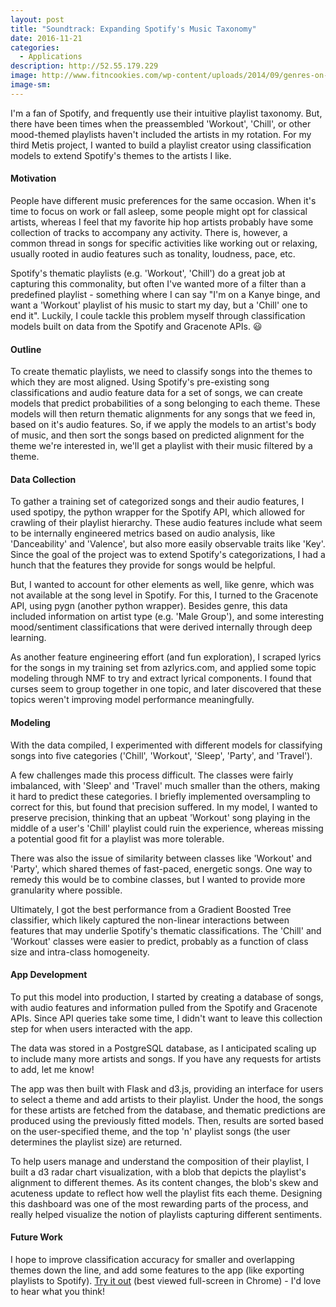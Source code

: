 ```yaml
---
layout: post
title: "Soundtrack: Expanding Spotify's Music Taxonomy"
date: 2016-11-21
categories: 
  - Applications
description: http://52.55.179.229
image: http://www.fitncookies.com/wp-content/uploads/2014/09/genres-on-spotify.png
image-sm:
---
```


I'm a fan of Spotify, and frequently use their intuitive playlist taxonomy.  But, there have been times when the preassembled 'Workout', 'Chill', or other mood-themed playlists haven't included the artists in my rotation.  For my third Metis project, I wanted to build a playlist creator using classification models to extend Spotify's themes to the artists I like.

#### Motivation

People have different music preferences for the same occasion.  When it's time to focus on work or fall asleep, some people might opt for classical artists, whereas I feel that my favorite hip hop artists probably have some collection of tracks to accompany any activity.  There is, however, a common thread in songs for specific activities like working out or relaxing, usually rooted in audio features such as tonality, loudness, pace, etc.  

Spotify's thematic playlists (e.g. 'Workout', 'Chill') do a great job at capturing this commonality, but often I've wanted more of a filter than a predefined playlist - something where I can say "I'm on a Kanye binge, and want a 'Workout' playlist of his music to start my day, but a 'Chill' one to end it".  Luckily, I coule tackle this problem myself through classification models built on data from the Spotify and Gracenote APIs. :smiley:

#### Outline

To create thematic playlists, we need to classify songs into the themes to which they are most aligned.  Using Spotify's pre-existing song classifications and audio feature data for a set of songs, we can create models that predict probabilities of a song belonging to each theme.  These models will then return thematic alignments for any songs that we feed in, based on it's audio features. So, if we apply the models to an artist's body of music, and then sort the songs based on predicted alignment for the theme we're interested in, we'll get a playlist with their music filtered by a theme.

#### Data Collection

To gather a training set of categorized songs and their audio features, I used spotipy, the python wrapper for the Spotify API, which allowed for crawling of their playlist hierarchy.  These audio features include what seem to be internally engineered metrics based on audio analysis, like 'Danceability' and 'Valence', but also more easily observable traits like 'Key'.  Since the goal of the project was to extend Spotify's categorizations, I had a hunch that the features they provide for songs would be helpful.

But, I wanted to account for other elements as well, like genre, which was not available at the song level in Spotify.  For this, I turned to the Gracenote API, using pygn (another python wrapper).  Besides genre, this data included information on artist type (e.g. 'Male Group'), and some interesting mood/sentiment classifications that were derived internally through deep learning.  

As another feature engineering effort (and fun exploration), I scraped lyrics for the songs in my training set from azlyrics.com, and applied some topic modeling through NMF to try and extract lyrical components.  I found that curses seem to group together in one topic, and later discovered that these topics weren't improving model performance meaningfully.

#### Modeling

With the data compiled, I experimented with different models for classifying songs into five categories ('Chill', 'Workout', 'Sleep', 'Party', and 'Travel').  

A few challenges made this process difficult.  The classes were fairly imbalanced, with 'Sleep' and 'Travel' much smaller than the others, making it hard to predict these categories.  I briefly implemented oversampling to correct for this, but found that precision suffered.  In my model, I wanted to preserve precision, thinking that an upbeat 'Workout' song playing in the middle of a user's 'Chill' playlist could ruin the experience, whereas missing a potential good fit for a playlist was more tolerable.

There was also the issue of similarity between classes like 'Workout' and 'Party', which shared themes of fast-paced, energetic songs.  One way to remedy this would be to combine classes, but I wanted to provide more granularity where possible.  

Ultimately, I got the best performance from a Gradient Boosted Tree classifier, which likely captured the non-linear interactions between features that may underlie Spotify's thematic classifications.  The 'Chill' and 'Workout' classes were easier to predict, probably as a function of class size and intra-class homogeneity.

#### App Development

To put this model into production, I started by creating a database of songs, with audio features and information pulled from the Spotify and Gracenote APIs.  Since API queries take some time, I didn't want to leave this collection step for when users interacted with the app.  

The data was stored in a PostgreSQL database, as I anticipated scaling up to include many more artists and songs.  If you have any requests for artists to add, let me know!

The app was then built with Flask and d3.js, providing an interface for users to select a theme and add artists to their playlist.  Under the hood, the songs for these artists are fetched from the database, and thematic predictions are produced using the previously fitted models.  Then, results are sorted based on the user-specified theme, and the top 'n' playlist songs (the user determines the playlist size) are returned.

To help users manage and understand the composition of their playlist, I built a d3 radar chart visualization, with a blob that depicts the playlist's alignment to different themes.  As its content changes, the blob's skew and acuteness update to reflect how well the playlist fits each theme.  Designing this dashboard was one of the most rewarding parts of the process, and really helped visualize the notion of playlists capturing different sentiments.

#### Future Work

I hope to improve classification accuracy for smaller and overlapping themes down the line, and add some features to the app (like exporting playlists to Spotify).  [Try it out](http://52.55.179.229:5000/) (best viewed full-screen in Chrome) - I'd love to hear what you think!

